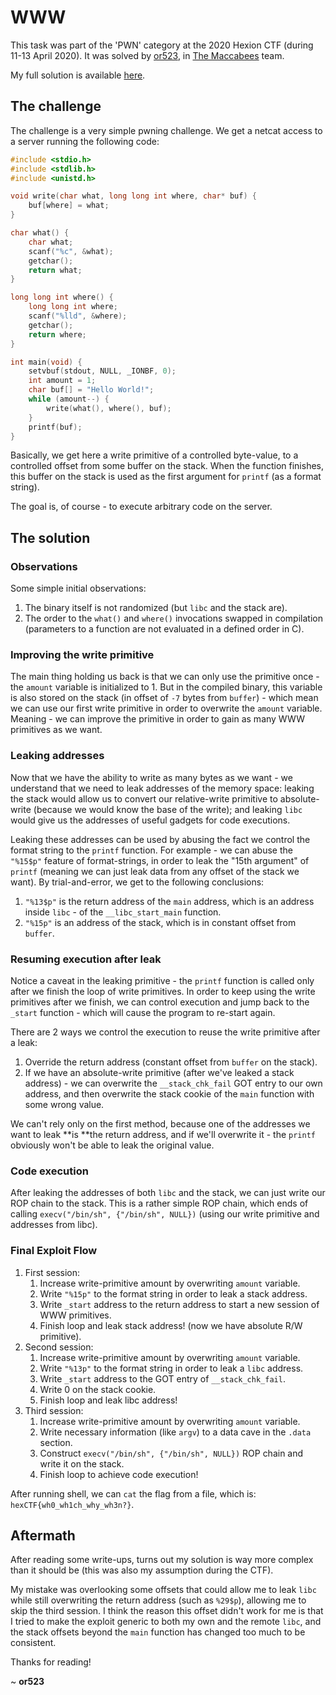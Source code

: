 # WWW

This task was part of the 'PWN' category at the 2020 Hexion CTF (during 11-13 April 2020).
It was solved by [or523](https://github.com/or523), in [The Maccabees](https://ctftime.org/team/60231) team.

My full solution is available [here](solve.py).

## The challenge

The challenge is a very simple pwning challenge. We get a netcat access to a server running the following code:

```c
#include <stdio.h>
#include <stdlib.h>
#include <unistd.h>

void write(char what, long long int where, char* buf) {
    buf[where] = what;
}

char what() {
    char what;
    scanf("%c", &what);
    getchar();
    return what;
}

long long int where() {
    long long int where;
    scanf("%lld", &where);
    getchar();
    return where;
}

int main(void) {
	setvbuf(stdout, NULL, _IONBF, 0);
    int amount = 1;
    char buf[] = "Hello World!";
    while (amount--) {
        write(what(), where(), buf);
    }
    printf(buf);
}
```

Basically, we get here a write primitive of a controlled byte-value, to a controlled offset from some buffer on the stack.
When the function finishes, this buffer on the stack is used as the first argument for `printf` (as a format string).

The goal is, of course - to execute arbitrary code on the server.

## The solution

### Observations

Some simple initial observations:

1. The binary itself is not randomized (but `libc` and the stack are).
2. The order to the `what()` and `where()` invocations swapped in compilation (parameters to a function are not evaluated in a defined order in C).

### Improving the write primitive

The main thing holding us back is that we can only use the primitive once - the `amount` variable is initialized to 1. But in the compiled binary, this variable is also stored on the stack (in offset of `-7` bytes from `buffer`) - which mean we can use our first write primitive in order to overwrite the `amount` variable.
Meaning - we can improve the primitive in order to gain as many WWW primitives as we want.

### Leaking addresses

Now that we have the ability to write as many bytes as we want - we understand that we need to leak addresses of the memory space: leaking the stack would allow us to convert our relative-write primitive to absolute-write (because we would know the base of the write); and leaking `libc` would give us the addresses of useful gadgets for code executions.

Leaking these addresses can be used by abusing the fact we control the format string to the `printf` function. For example - we can abuse the `"%15$p"` feature of format-strings, in order to leak the "15th argument" of `printf` (meaning we can just leak data from any offset of the stack we want). By trial-and-error, we get to the following conclusions:

1. `"%13$p"` is the return address of the `main` address, which is an address inside `libc` - of the `__libc_start_main` function.
2. `"%15p"` is an address of the stack, which is in constant offset from `buffer`.

### Resuming execution after leak

Notice a caveat in the leaking primitive - the `printf` function is called only after we finish the loop of write primitives. In order to keep using the write primitives after we finish, we can control execution and jump back to the `_start` function - which will cause the program to re-start again.

There are 2 ways we control the execution to reuse the write primitive after a leak:

1. Override the return address (constant offset from `buffer` on the stack).
2. If we have an absolute-write primitive (after we've leaked a stack address) - we can overwrite the `__stack_chk_fail` GOT entry to our own address, and then overwrite the stack cookie of the `main` function with some wrong value.

We can't rely only on the first method, because one of the addresses we want to leak **is **the return address, and if we'll overwrite it - the `printf` obviously won't be able to leak the original value.

### Code execution

After leaking the addresses of both `libc` and the stack, we can just write our ROP chain to the stack. This is a rather simple ROP chain, which ends of calling `execv("/bin/sh", {"/bin/sh", NULL})` (using our write primitive and addresses from libc).

### Final Exploit Flow

1. First session:
   1. Increase write-primitive amount by overwriting `amount` variable.
   2. Write `"%15p"` to the format string in order to leak a stack address.
   3. Write `_start` address to the return address to start a new session of WWW primitives.
   4. Finish loop and leak stack address! (now we have absolute R/W primitive).
2. Second session:
   1. Increase write-primitive amount by overwriting `amount` variable.
   2. Write `"%13p"` to the format string in order to leak a `libc` address.
   3. Write `_start` address to the GOT entry of `__stack_chk_fail`.
   4. Write 0 on the stack cookie.
   5. Finish loop and leak libc address!
3. Third session:
   1. Increase write-primitive amount by overwriting `amount` variable.
   2. Write necessary information (like `argv`) to a data cave in the `.data` section.
   3. Construct `execv("/bin/sh", {"/bin/sh", NULL})` ROP chain and write it on the stack.
   4.  Finish loop to achieve code execution!

After running shell, we can `cat` the flag from a file, which is: `hexCTF{wh0_wh1ch_why_wh3n?}`.



## Aftermath

After reading some write-ups, turns out my solution is way more complex than it should be (this was also my assumption during the CTF).

My mistake was overlooking some offsets that could allow me to leak `libc` while still overwriting the return address (such as `%29$p`), allowing me to skip the third session. I think the reason this offset didn't work for me is that I tried to make the exploit generic to both my own and the remote `libc`, and the stack offsets beyond the `main` function has changed too much to be consistent.



Thanks for reading!

~ **or523**